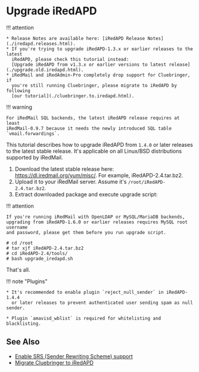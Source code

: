 # Upgrade iRedAPD

!!! attention

    * Release Notes are available here: [iRedAPD Release Notes](./iredapd.releases.html).
    * If you're trying to upgrade iRedAPD-1.3.x or earlier releases to the latest
      iRedAPD, please check this tutorial instead:
      [Upgrade iRedAPD from v1.3.x or earlier versions to latest release](./upgrade.old.iredapd.html).
    * iRedMail and iRedAdmin-Pro completely drop support for Cluebringer, if
      you're still running Cluebringer, please migrate to iRedAPD by following
      [our tutorial](./cluebringer.to.iredapd.html).

!!! warning

    For iRedMail SQL backends, the latest iRedAPD release requires at least
    iRedMail-0.9.7 because it needs the newly introduced SQL table
    `vmail.forwardings`.

This tutorial describes how to upgrade iRedAPD from `1.4.0` or later releases
to the latest stable release. It's applicable on all Linux/BSD distributions
supported by iRedMail.

1. Download the latest stable release here: <https://dl.iredmail.org/yum/misc/>.
   For example, iRedAPD-2.4.tar.bz2.
1. Upload it to your iRedMail server. Assume it's `/root/iRedAPD-2.4.tar.bz2`.
1. Extract downloaded package and execute upgrade script:

!!! attention

    If you're running iRedMail with OpenLDAP or MySQL/MariaDB backends,
    upgrading from iRedAPD-1.6.0 or earlier releases requires MySQL root username
    and password, please get them before you run upgrade script.

```
# cd /root
# tar xjf iRedAPD-2.4.tar.bz2
# cd iRedAPD-2.4/tools/
# bash upgrade_iredapd.sh
```

That's all.

!!! note "Plugins"

    * It's recommended to enable plugin `reject_null_sender` in iRedAPD-1.4.4
      or later releases to prevent authenticated user sending spam as null sender.

    * Plugin `amavisd_wblist` is required for whitelisting and blacklisting.

## See Also

* [Enable SRS (Sender Rewriting Scheme) support](./srs.html)
* [Migrate Cluebringer to iRedAPD](./cluebringer.to.iredapd.html)
